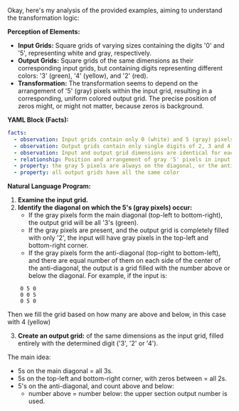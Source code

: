 Okay, here's my analysis of the provided examples, aiming to understand the transformation logic:

**Perception of Elements:**

*   **Input Grids:** Square grids of varying sizes containing the digits '0' and '5', representing white and gray, respectively.
*   **Output Grids:** Square grids of the same dimensions as their corresponding input grids, but containing digits representing different colors: '3' (green), '4' (yellow), and '2' (red).
*   **Transformation:** The transformation seems to depend on the arrangement of '5' (gray) pixels within the input grid, resulting in a corresponding, uniform colored output grid. The precise position of zeros might, or might not matter, because zeros is background.

**YAML Block (Facts):**


```yaml
facts:
  - observation: Input grids contain only 0 (white) and 5 (gray) pixels.
  - observation: Output grids contain only single digits of 2, 3 and 4.
  - observation: Input and output grid dimensions are identical for each example pair.
  - relationship: Position and arrangement of gray '5' pixels in input determines the single color in the output.
  - property: the gray 5 pixels are always on the diagonal, or the anti-diagonal
  - property: all output grids have all the same color
```


**Natural Language Program:**

1.  **Examine the input grid.**
2.  **Identify the diagonal on which the 5's (gray pixels) occur:**
    *   If the gray pixels form the main diagonal (top-left to bottom-right), the output grid will be all '3's (green).
    *   If the gray pixels are present, and the output grid is completely filled with only '2', the input will have gray pixels in the top-left and bottom-right corner.
    *  If the gray pixels form the anti-diagonal (top-right to bottom-left), and there are equal number of them on each side of the center of the anti-diagonal, the output is a grid filled with the number above or below the diagonal. For example, if the input is:


```
    0 5 0
    0 0 5
    0 5 0
```


Then we fill the grid based on how many are above and below, in this case with 4 (yellow)

3.  **Create an output grid:** of the same dimensions as the input grid, filled entirely with the determined digit ('3', '2' or '4').

The main idea:

*   5s on the main diagonal = all 3s.
*   5s on the top-left and bottom-right corner, with zeros between = all 2s.
*  5's on the anti-diagonal, and count above and below:
   * number above = number below: the upper section output number is used.
